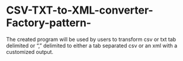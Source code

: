 # CSV-TXT-to-XML-converter-Factory-pattern-
The created program will be used by users to transform csv or txt tab delimited or “,” delimited to either a tab separated csv or an xml with a customized output.
